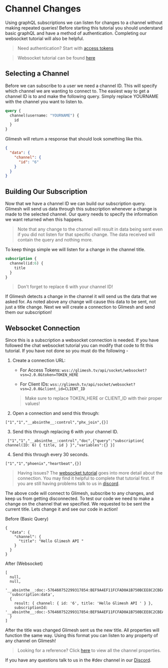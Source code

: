 # Channel Changes

Using graphQL subscriptions we can listen for changes to a channel without making repeated queries! Before starting this tutorial you should understand basic graphQL and have a method of authentication. Completing our websocket tutorial will also be helpful.

> Need authentication? Start with [access tokens](/api-docs/docs/authentication/accesstoken/accesstoken/)

> Websocket tutorial can be found [here](/api-docs/docs/chat/websockets/)


## Selecting a Channel

Before we can subscribe to a user we need a channel ID. This will specify which channel we are wanting to connect to. The easiest way to get a channel ID is to and make the following query. Simply replace YOURNAME with the channel you want to listen to.

```GraphQL
query {
  channel(username: "YOURNAME") {
    id
  }
}
```

Glimesh will return a response that should look something like this.

```JSON
{
  "data": {
    "channel": {
      "id": "6"
    }
  }
}
```

## Building Our Subscription

Now that we have a channel ID we can build our subscription query. Glimesh will send us data through this subscription whenever a change is made to the selected channel. Our query needs to specify the information we want returned when this happens.

> Note that any change to the channel will result in data being sent even if you did not listen for that specific change.  The data received will contain the query and nothing more.

To keep things simple we will listen for a change in the channel title.

```Graphql
subscription {
  channel(id:6) {
    title
  }
}
```
> Don't forget to replace 6 with your channel ID!

If Glimesh detects a change in the channel it will send us the data that we asked for. As noted above any change will cause this data to be sent, not just a title change. Next we will create a connection to Glimesh and send them our subscription!

## Websocket Connection

Since this is a subscription a websocket connection is needed. If you have followed the chat websocket tutorial you can modify that code to fit this tutorial. If you have not done so you must do the following -

 1.  Create a connection URL:
	 - For Access Tokens:  ```wss://glimesh.tv/api/socket/websocket?vsn=2.0.0&token=TOKEN_HERE```

	 - For Client IDs: ```wss://glimesh.tv/api/socket/websocket?vsn=2.0.0&client_id=CLIENT_ID```

	 > Make sure to replace TOKEN_HERE or CLIENT_ID with their proper values!

2.  Open a connection and send this through:

```WS
["1","1","__absinthe__:control","phx_join",{}]
```


3. Send this through replacing 6 with your channel ID.
```WS
 ["1","1","__absinthe__:control","doc",{"query":"subscription{ channel(ID: 6) { title, id } }","variables":{} }]
 ```
4. Send this through every 30 seconds.
```WS
["1","1","phoenix","heartbeat",{}]
```


> Having issues? The [websocket tutorial](/api-docs/docs/chat/websockets/) goes into more detail about the connection. You may find it helpful to complete that tutorial first. If you are still having problems talk to us in [discord](https://discord.gg/Glimesh).

The above code will connect to Glimesh, subscribe to any changes, and keep us from getting disconnected. To test our code we need to make a change on the channel that we specified. We requested to be sent the current title. Lets change it and see our code in action!

Before (Basic Query)
```JS
{
  "data": {
    "channel": {
      "title": "Hello Glimesh API "
    }
  }
}
```


After (Websocket)
```JS
[
  null,
  null,
  '__absinthe__:doc:-576460752299317854:BEF9A4EF11FCFAD0A1B750BCEE8C2CBEAB66ADDAFE214A6CF692FBA68473F68A',
  'subscription:data',
  {
    result: { channel: { id: '6', title: 'Hello Glimesh API ' } },
    subscriptionId: '__absinthe__:doc:-576460752299317854:BEF9A4EF11FCFAD0A1B750BCEE8C2CBEAB66ADDAFE214A6CF692FBA68473F68A'
  }
]
```

After the title was changed Glimesh sent us the new title.  All properties will function the same way. Using this format you can listen to any property of any channel on Glimesh!

> Looking for a reference? Click [here](/api-docs/docs/reference/channel/) to view all the channel properties.

If you have any questions talk to us in the #dev channel in our [Discord](https://discord.gg/Glimesh).
